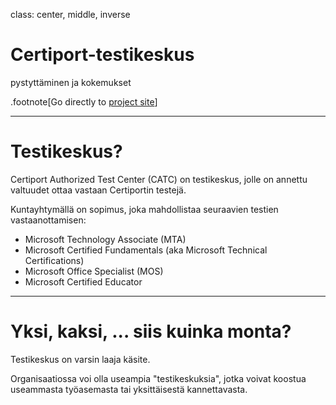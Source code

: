 class: center, middle, inverse

# Certiport-testikeskus

pystyttäminen ja kokemukset

.footnote[Go directly to [project site](https://github.com/gnab/remark)]

---

# Testikeskus?

Certiport Authorized Test Center (CATC) on testikeskus, jolle on annettu valtuudet ottaa vastaan Certiportin testejä.

Kuntayhtymällä on sopimus, joka mahdollistaa seuraavien testien vastaanottamisen:

 - Microsoft Technology Associate (MTA)
 - Microsoft Certified Fundamentals (aka Microsoft Technical Certifications)
 - Microsoft Office Specialist (MOS)
 - Microsoft Certified Educator
 
---

# Yksi, kaksi, ... siis kuinka monta?

Testikeskus on varsin laaja käsite.

Organisaatiossa voi olla useampia "testikeskuksia", jotka voivat koostua useammasta työasemasta tai yksittäisestä kannettavasta.
